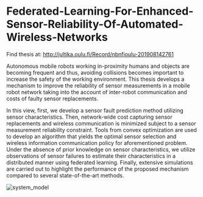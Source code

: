# Federated-Learning-For-Enhanced-Sensor-Reliability-Of-Automated-Wireless-Networks

Find thesis at: http://jultika.oulu.fi/Record/nbnfioulu-201908142761

Autonomous mobile robots working in-proximity humans and objects are becoming frequent and thus, avoiding collisions becomes important to increase the safety of the working environment. This thesis develops a mechanism to improve the reliability of sensor measurements in a mobile robot network taking into the account of inter-robot communication and costs of faulty sensor replacements. 

In this view, first, we develop a sensor fault prediction method utilizing sensor characteristics. Then, network-wide cost capturing sensor replacements and wireless communication is minimized subject to a sensor measurement reliability constraint. Tools from convex optimization are used to develop an algorithm that yields the optimal sensor selection and wireless information communication policy for aforementioned problem. Under the absence of prior knowledge on sensor characteristics, we utilize observations of sensor failures to estimate their characteristics in a distributed manner using federated learning. Finally, extensive simulations are carried out to highlight the performance of the proposed mechanism compared to several state-of-the-art methods.

![system_model](https://user-images.githubusercontent.com/42689768/174332643-6b17a1e2-80a6-40ef-b79c-19cd6a719e88.png)

